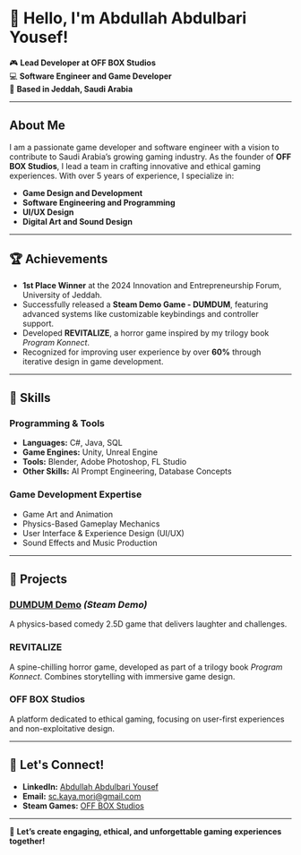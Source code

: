# 👋 Hello, I'm Abdullah Abdulbari Yousef! 

🎮 **Lead Developer at OFF BOX Studios**  
💻 **Software Engineer and Game Developer**  
📍 **Based in Jeddah, Saudi Arabia**  

---

## About Me
I am a passionate game developer and software engineer with a vision to contribute to Saudi Arabia’s growing gaming industry. As the founder of **OFF BOX Studios**, I lead a team in crafting innovative and ethical gaming experiences. With over 5 years of experience, I specialize in:

- **Game Design and Development**  
- **Software Engineering and Programming**  
- **UI/UX Design**  
- **Digital Art and Sound Design**

---

## 🏆 Achievements
- **1st Place Winner** at the 2024 Innovation and Entrepreneurship Forum, University of Jeddah.  
- Successfully released a **Steam Demo Game - DUMDUM**, featuring advanced systems like customizable keybindings and controller support.  
- Developed **REVITALIZE**, a horror game inspired by my trilogy book *Program Konnect*.  
- Recognized for improving user experience by over **60%** through iterative design in game development.  

---

## 🔧 Skills
### Programming & Tools
- **Languages:** C#, Java, SQL  
- **Game Engines:** Unity, Unreal Engine  
- **Tools:** Blender, Adobe Photoshop, FL Studio  
- **Other Skills:** AI Prompt Engineering, Database Concepts  

### Game Development Expertise
- Game Art and Animation  
- Physics-Based Gameplay Mechanics  
- User Interface & Experience Design (UI/UX)  
- Sound Effects and Music Production  

---

## 🌟 Projects
### [DUMDUM Demo]([https://store.steampowered.com/](https://store.steampowered.com/app/3105280/DUMDUM_Demo/)) *(Steam Demo)*  
A physics-based comedy 2.5D game that delivers laughter and challenges.

### REVITALIZE  
A spine-chilling horror game, developed as part of a trilogy book *Program Konnect*. Combines storytelling with immersive game design.

### OFF BOX Studios  
A platform dedicated to ethical gaming, focusing on user-first experiences and non-exploitative design.

---

## 🔗 Let's Connect!
- **LinkedIn:** [Abdullah Abdulbari Yousef]([https://www.linkedin.com/in/abdullah-abdulbari-yousef/](https://www.linkedin.com/in/abdullah-abdulbari-yousef-6292091b3/?originalSubdomain=sa))  
- **Email:** [sc.kaya.mori@gmail.com](mailto:sc.kaya.mori@gmail.com)  
- **Steam Games:** [OFF BOX Studios]([https://store.steampowered.com/](https://store.steampowered.com/search/?publisher=OFF%20BOX%20STUDIOS))  

---

🚀 **Let’s create engaging, ethical, and unforgettable gaming experiences together!**
